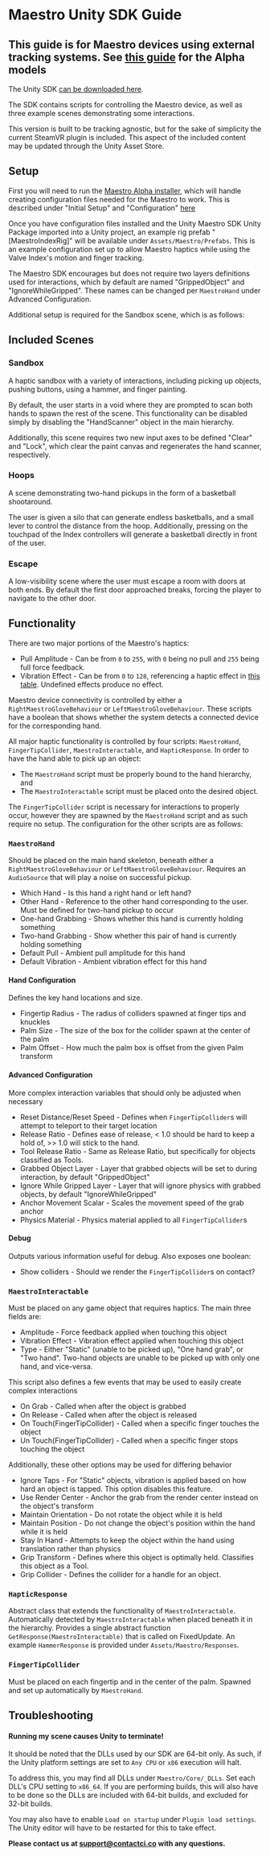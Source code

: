 # Maestro Unity SDK Guide

## This guide is for Maestro devices using external tracking systems. See [this guide](./Alpha_README.md) for the Alpha models

The Unity SDK [can be downloaded here](https://github.com/Contact-Control-Interfaces/maestro-sdk-unity/releases/tag/v2.3).

The SDK contains scripts for controlling the Maestro device, as well as three example scenes demonstrating some interactions.

This version is built to be tracking agnostic, but for the sake of simplicity the current SteamVR plugin is included. This aspect of the included content may be updated through the Unity Asset Store.

## Setup

First you will need to run the [Maestro Alpha installer](https://github.com/Contact-Control-Interfaces/maestro-installer), which will handle creating configuration files needed for the Maestro to work. This is described under "Initial Setup" and "Configuration" [here](https://contact-control-interfaces.github.io/maestro-sdk-docs/C/html/index.html)

Once you have configuration files installed and the Unity Maestro SDK Unity Package imported into a Unity project, an example rig prefab "[MaestroIndexRig]" will be available under `Assets/Maestro/Prefabs`. This is an example configuration set up to allow Maestro haptics while using the Valve Index's motion and finger tracking.

The Maestro SDK encourages but does not require two layers definitions used for interactions, which by default are named "GrippedObject" and "IgnoreWhileGripped". These names can be changed per `MaestroHand` under Advanced Configuration.

Additional setup is required for the Sandbox scene, which is as follows:

## Included Scenes

### Sandbox
A haptic sandbox with a variety of interactions, including picking up objects, pushing buttons, using a hammer, and finger painting.

By default, the user starts in a void where they are prompted to scan both hands to spawn the rest of the scene. This functionality can be disabled simply by disabling the "HandScanner" object in the main hierarchy.

Additionally, this scene requires two new input axes to be defined "Clear" and "Lock", which clear the paint canvas and regenerates the hand scanner, respectively.

### Hoops
A scene demonstrating two-hand pickups in the form of a basketball shootaround.

The user is given a silo that can generate endless basketballs, and a small lever to control the distance from the hoop. Additionally, pressing on the touchpad of the Index controllers will generate a basketball directly in front of the user.

### Escape
A low-visibility scene where the user must escape a room with doors at both ends. By default the first door approached breaks, forcing the player to navigate to the other door.

## Functionality

There are two major portions of the Maestro's haptics: 
- Pull Amplitude - Can be from `0` to `255`, with `0` being no pull and `255` being full force feedback.
- Vibration Effect - Can be from `0` to `128`, referencing a haptic effect in [this table](https://contact-control-interfaces.github.io/maestro-sdk-docs/C/html/group__vibration_control.html). Undefined effects produce no effect.

Maestro device connectivity is controlled by either a `RightMaestroGloveBehaviour` or `LeftMaestroGloveBehaviour`. These scripts have a boolean that shows whether the system detects a connected device for the corresponding hand.

All major haptic functionality is controlled by four scripts: `MaestroHand`, `FingerTipCollider`, `MaestroInteractable`, and `HapticResponse`. In order to have the hand able to pick up an object:
- The `MaestroHand` script must be properly bound to the hand hierarchy, and
- The `MaestroInteractable` script must be placed onto the desired object.

The `FingerTipCollider` script is necessary for interactions to properly occur, however they are spawned by the `MaestroHand` script and as such require no setup. The configuration for the other scripts are as follows:

### `MaestroHand`
Should be placed on the main hand skeleton, beneath either a `RightMaestroGloveBehaviour` or `LeftMaestroGloveBehaviour`. Requires an `AudioSource` that will play a noise on successful pickup.
- Which Hand - Is this hand a right hand or left hand?
- Other Hand - Reference to the other hand corresponding to the user. Must be defined for two-hand pickup to occur
- One-hand Grabbing - Shows whether this hand is currently holding something
- Two-hand Grabbing - Show whether this pair of hand is currently holding something
- Default Pull - Ambient pull amplitude for this hand
- Default Vibration - Ambient vibration effect for this hand

#### Hand Configuration
Defines the key hand locations and size.
- Fingertip Radius - The radius of colliders spawned at finger tips and knuckles
- Palm Size - The size of the box for the collider spawn at the center of the palm
- Palm Offset - How much the palm box is offset from the given Palm transform

#### Advanced Configuration
More complex interaction variables that should only be adjusted when necessary
- Reset Distance/Reset Speed - Defines when `FingerTipCollider`s will attempt to teleport to their target location
- Release Ratio - Defines ease of release, < 1.0 should be hard to keep a hold of, >> 1.0 will stick to the hand.
- Tool Release Ratio - Same as Release Ratio, but specifically for objects classified as Tools.
- Grabbed Object Layer - Layer that grabbed objects will be set to during interaction, by default "GrippedObject"
- Ignore While Gripped Layer - Layer that will ignore physics with grabbed objects, by default "IgnoreWhileGripped"
- Anchor Movement Scalar - Scales the movement speed of the grab anchor
- Physics Material - Physics material applied to all `FingerTipCollider`s

#### Debug
Outputs various information useful for debug. Also exposes one boolean:
- Show colliders - Should we render the `FingerTipCollider`s on contact?

### `MaestroInteractable`
Must be placed on any game object that requires haptics. The main three fields are:
- Amplitude - Force feedback applied when touching this object
- Vibration Effect - Vibration effect applied when touching this object
- Type - Either "Static" (unable to be picked up), "One hand grab", or "Two hand". Two-hand objects are unable to be picked up with only one hand, and vice-versa.

This script also defines a few events that may be used to easily create complex interactions
- On Grab - Called when after the object is grabbed
- On Release - Called when after the object is released
- On Touch(FingerTipCollider) - Called when a specific finger touches the object
- Un Touch(FingerTipCollider) - Called when a specific finger stops touching the object

Additionally, these other options may be used for differing behavior
- Ignore Taps - For "Static" objects, vibration is applied based on how hard an object is tapped. This option disables this feature.
- Use Render Center - Anchor the grab from the render center instead on the object's transform
- Maintain Orientation - Do not rotate the object while it is held
- Maintain Position - Do not change the object's position within the hand while it is held
- Stay In Hand - Attempts to keep the object within the hand using translation rather than physics
- Grip Transform - Defines where this object is optimally held. Classifies this object as a Tool.
- Grip Collider - Defines the collider for a handle for an object.

### `HapticResponse`
Abstract class that extends the functionality of `MaestroInteractable`. Automatically detected by `MaestroInteractable` when placed beneath it in the hierarchy. Provides a single abstract function `GetResponse(MaestroInteractable)` that is called on FixedUpdate. An example `HammerResponse` is provided under `Assets/Maestro/Responses`.

### `FingerTipCollider`
Must be placed on each fingertip and in the center of the palm. Spawned and set up automatically by `MaestroHand`.

## Troubleshooting

#### Running my scene causes Unity to terminate!

It should be noted that the DLLs used by our SDK are 64-bit only. As such, if the Unity platform settings are set to `Any CPU` or `x86` execution will halt.

To address this, you may find all DLLs under `Maestro/Core/_DLLs`. Set each DLL's CPU setting to `x86_64`. If you are performing builds, this will also have to be done so the DLLs are included with 64-bit builds, and excluded for 32-bit builds.

You may also have to enable `Load on startup` under `Plugin load settings`. The Unity editor will have to be restarted for this to take effect.

<strong>Please contact us at support@contactci.co with any questions.</strong>
